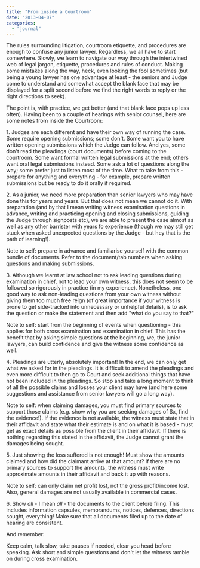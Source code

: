 ```yaml
---
title: "From inside a Courtroom"
date: "2013-04-07"
categories: 
  - "journal"
---
```


The rules surrounding litigation, courtroom etiquette, and procedures are enough to confuse any junior lawyer. Regardless, we all have to start somewhere. Slowly, we learn to navigate our way through the intertwined web of legal jargon, etiquette, procedures and rules of conduct. Making some mistakes along the way, heck, even looking the fool sometimes (but being a young lawyer has one advantage at least - the seniors and Judge come to understand and somewhat accept the blank face that may be displayed for a split second before we find the right words to reply or the right directions to seek).

The point is, with practice, we get better (and that blank face pops up less often). Having been to a couple of hearings with senior counsel, here are some notes from inside the Courtroom:

1\. Judges are each different and have their own way of running the case. Some require opening submissions; some don't. Some want you to have written opening submissions which the Judge can follow. And yes, some don't read the pleadings (court documents) before coming to the courtroom. Some want formal written legal submissions at the end; others want oral legal submissions instead. Some ask a lot of questions along the way; some prefer just to listen most of the time. What to take from this - prepare for anything and everything - for example, prepare written submissions but be ready to do it orally if required.

2\. As a junior, we need more preparation than senior lawyers who may have done this for years and years. But that does not mean we cannot do it. With preparation (and by that I mean writing witness examination questions in advance, writing and practicing opening and closing submissions, guiding the Judge through signposts etc), we are able to present the case almost as well as any other barrister with years fo experience (though we may still get stuck when asked unexpected questions by the Judge - but hey that is the path of learning!).

Note to self: prepare in advance and familiarise yourself with the common bundle of documents. Refer to the document/tab numbers when asking questions and making submissions.

3\. Although we learnt at law school not to ask leading questions during examination in chief, not to lead your own witness, this does not seem to be followed so rigorously in practice (in my experience). Nonetheless, one good way to ask non-leading questions from your own witness without giving them too much free reign (of great importance if your witness is prone to get side-tracked into unnecessary or unhelpful details), is to ask the question or make the statement and then add "what do you say to that?"

Note to self: start from the beginning of events when questioning - this applies for both cross examination and examination in chief. This has the benefit that by asking simple questions at the beginning, we, the junior lawyers, can build confidence and give the witness some confidence as well.

4\. Pleadings are utterly, absolutely important! In the end, we can only get what we asked for in the pleadings. It is difficult to amend the pleadings and even more difficult to then go to Court and seek additional things that have not been included in the pleadings. So stop and take a long moment to think of all the possible claims and losses your client may have (and here some suggestions and assistance from senior lawyers will go a long way).

Note to self: when claiming damages, you must find primary sources to support those claims (e.g. show why you are seeking damages of $x, find the evidence!). If the evidence is not available, the witness must state that in their affidavit and state what their estimate is and on what it is based - must get as exact details as possible from the client in their affidavit. If there is nothing regarding this stated in the affidavit, the Judge cannot grant the damages being sought.

5\. Just showing the loss suffered is not enough! Must show the amounts claimed and how did the claimant arrive at that amount? If there are no primary sources to support the amounts, the witness must write approximate amounts in their affidavit and back it up with reasons.

Note to self: can only claim net profit lost, not the gross profit/income lost. Also, general damages are not usually available in commercial cases.

6\. Show _all -_ I mean _all_ - the documents to the client before filing. This includes information capsules, memorandums, notices, defences, directions sought, everything! Make sure that all documents filed up to the date of hearing are consistent.

And remember:

Keep calm, talk slow, take pauses if needed, clear you head before speaking. Ask short and simple questions and don't let the witness ramble on during cross examination.
